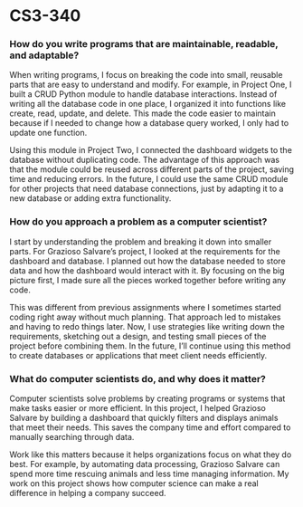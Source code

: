 # CS3-340
### How do you write programs that are maintainable, readable, and adaptable?  
When writing programs, I focus on breaking the code into small, reusable parts that are easy to understand and modify. For example, in Project One, I built a CRUD Python module to handle database interactions. Instead of writing all the database code in one place, I organized it into functions like create, read, update, and delete. This made the code easier to maintain because if I needed to change how a database query worked, I only had to update one function.  

Using this module in Project Two, I connected the dashboard widgets to the database without duplicating code. The advantage of this approach was that the module could be reused across different parts of the project, saving time and reducing errors. In the future, I could use the same CRUD module for other projects that need database connections, just by adapting it to a new database or adding extra functionality.  

### How do you approach a problem as a computer scientist?  
I start by understanding the problem and breaking it down into smaller parts. For Grazioso Salvare’s project, I looked at the requirements for the dashboard and database. I planned out how the database needed to store data and how the dashboard would interact with it. By focusing on the big picture first, I made sure all the pieces worked together before writing any code.  

This was different from previous assignments where I sometimes started coding right away without much planning. That approach led to mistakes and having to redo things later. Now, I use strategies like writing down the requirements, sketching out a design, and testing small pieces of the project before combining them. In the future, I’ll continue using this method to create databases or applications that meet client needs efficiently.  

### What do computer scientists do, and why does it matter?  
Computer scientists solve problems by creating programs or systems that make tasks easier or more efficient. In this project, I helped Grazioso Salvare by building a dashboard that quickly filters and displays animals that meet their needs. This saves the company time and effort compared to manually searching through data.  

Work like this matters because it helps organizations focus on what they do best. For example, by automating data processing, Grazioso Salvare can spend more time rescuing animals and less time managing information. My work on this project shows how computer science can make a real difference in helping a company succeed.
